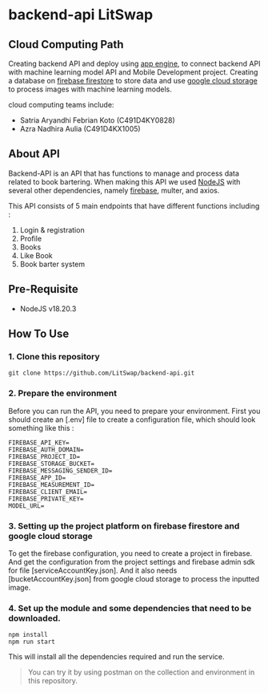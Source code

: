 # backend-api LitSwap
## Cloud Computing Path 
Creating backend API and deploy using [app engine](https://cloud.google.com/appengine?_gl=1*hlianx*_up*MQ..&gclid=CjwKCAjw1K-zBhBIEiwAWeCOF0RgPyusDHXwr4GMj_qUf92_5kwVHtr3KnJjYifHUEzOZYjq53jQuRoCcYoQAvD_BwE&gclsrc=aw.ds), to connect backend API with machine learning model API and Mobile Development project. Creating a database on [firebase firestore](https://firebase.google.com/docs/firestore) to store data and use [google cloud storage](https://cloud.google.com/storage) to process images with machine learning models.

cloud computing teams include: 
- Satria Aryandhi Febrian Koto (C491D4KY0828)
- Azra Nadhira Aulia (C491D4KX1005)
  
## About API 
Backend-API is an API that has functions to manage and process data related to book bartering. When making this API we used [NodeJS](https://nodejs.org/en/learn/getting-started/introduction-to-nodejs) with several other dependencies, namely [firebase](https://console.firebase.google.com/u/0/), multer, and axios. 

This API consists of 5 main endpoints that have different functions including : 
1. Login & registration
2. Profile
3. Books
4. Like Book
5. Book barter system


## Pre-Requisite
* NodeJS v18.20.3
  
## How To Use 

### 1. Clone this repository

   ``` nodeJS
   git clone https://github.com/LitSwap/backend-api.git
   ```
### 2. Prepare the environment
   Before you can run the API, you need to prepare your environment. First you should create an    [.env] file to create a configuration file, which should look something like this :
   ```
   FIREBASE_API_KEY=
   FIREBASE_AUTH_DOMAIN=
   FIREBASE_PROJECT_ID=
   FIREBASE_STORAGE_BUCKET=
   FIREBASE_MESSAGING_SENDER_ID=
   FIREBASE_APP_ID=
   FIREBASE_MEASUREMENT_ID=
   FIREBASE_CLIENT_EMAIL=
   FIREBASE_PRIVATE_KEY=
   MODEL_URL=
   ```
### 3. Setting up the project platform on firebase firestore and google cloud storage
   To get the firebase configuration, you need to create a project in firebase. And get the configuration from the project settings and firebase admin sdk for file [serviceAccountKey.json]. And it also needs [bucketAccountKey.json] from google cloud storage to process the inputted image.
### 4. Set up the module and some dependencies that need to be downloaded. 
```
npm install
npm run start
```
This will install all the dependencies required and run the service.    


> You can try it by using postman on the collection and environment in this repository.
   
   
   


